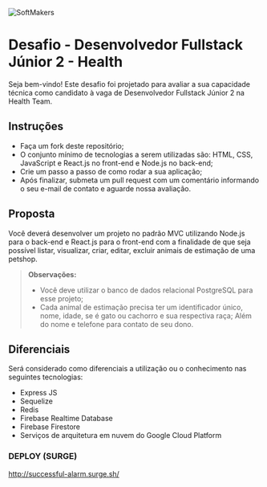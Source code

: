  ![SoftMakers](https://www.softmakers.com.br/assets/img/logotipo14xxhdpi.png)

# Desafio - Desenvolvedor Fullstack Júnior 2 - Health
Seja bem-vindo! Este desafio foi projetado para avaliar a sua capacidade técnica como candidato à vaga de Desenvolvedor Fullstack Júnior 2 na Health Team.

## Instruções
- Faça um fork deste repositório;
- O conjunto mínimo de tecnologias a serem utilizadas são: HTML, CSS, JavaScript e React.js no front-end e Node.js no back-end;
- Crie um passo a passo de como rodar a sua aplicação;
- Após finalizar, submeta um pull request com um comentário informando o seu e-mail de contato e aguarde nossa avaliação.

## Proposta
Você deverá desenvolver um projeto no padrão MVC utilizando Node.js para o back-end e React.js para o front-end com a finalidade de que seja possível listar, visualizar, criar, editar, excluir animais de estimação de uma petshop.
> **Observações:**
> - Você deve utilizar o banco de dados relacional PostgreSQL para esse projeto;
> - Cada animal de estimação precisa ter um identificador único, nome, idade, se é gato ou cachorro e sua respectiva raça; Além do nome e telefone para contato de seu dono.

## Diferenciais
Será considerado como diferenciais a utilização ou o conhecimento nas seguintes tecnologias:
- Express JS
- Sequelize
- Redis
- Firebase Realtime Database
- Firebase Firestore
- Serviços de arquitetura em nuvem do Google Cloud Platform

### DEPLOY (SURGE)

http://successful-alarm.surge.sh/
